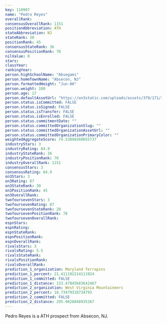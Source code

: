 ```yaml
---
key: 110907
name: "Pedro Reyes"
overallRank: 
consensusOverallRank: 1151
positionAbbreviation: ATH
stateAbbreviation: NJ
stateRank: 30
positionRank: 45
consensusStateRank: 36
consensusPositionRank: 70
nilValue: 0
stars: 
classYear: 
rankingYear: 
person.highSchoolName: "Absegami"
person.homeTownName: "Absecon, NJ"
person.formattedHeight: "Jun-00"
person.weight: 180
person.age: 17
person.defaultAssetUrl: "https://on3static.com/uploads/assets/379/171/171379.png"
person.status.isCommitted: FALSE
person.status.isSigned: FALSE
person.status.isTransfer: FALSE
person.status.isEnrolled: FALSE
person.status.commitmentDate: ""
person.status.committedOrganizationSlug: ""
person.status.committedOrganizationAssetUrl: ""
person.status.committedOrganizationPrimaryColor: ""
weightedAggregateScore: 74.53098360655737
industryStars: 3
industryRating: 84.9
industryStateRank: 36
industryPositionRank: 70
industryOverallRank: 1151
consensusStars: 3
consensusRating: 84.9
on3Stars: 3
on3Rating: 87
on3StateRank: 30
on3PositionRank: 45
on3OverallRank: 
twofoursevenStars: 3
twofoursevenRating: 87
twofoursevenStateRank: 28
twofoursevenPositionRank: 78
twofoursevenOverallRank: 
espnStars: 
espnRating: 
espnStateRank: 
espnPositionRank: 
espnOverallRank: 
rivalsStars: 3
rivalsRating: 5.5
rivalsStateRank: 
rivalsPositionRank: 
rivalsOverallRank: 
prediction_1_organization: Maryland Terrapins
prediction_1_percent: 21.411192214111924
prediction_1_committed: FALSE
prediction_1_distance: 133.47845683642467
prediction_2_organization: West Virginia Mountaineers
prediction_2_percent: 18.73479318734793
prediction_2_committed: FALSE
prediction_2_distance: 295.9028048935267
---
```

Pedro Reyes is a ATH prospect from Absecon, NJ.